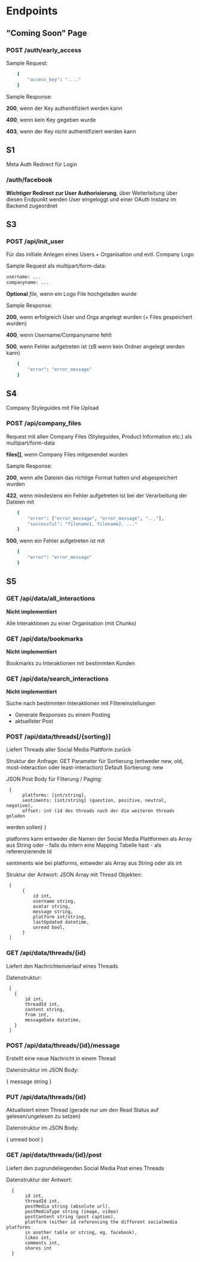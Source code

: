 # Endpoints

## "Coming Soon" Page
### POST /auth/early_access
Sample Request:

```bash
    {
        "access_key": "...."
    }
```

Sample Response:

**200**, wenn der Key authentifiziert werden kann

**400**, wenn kein Key gegeben wurde

**403**, wenn der Key nicht authentifiziert werden kann


## S1
Meta Auth Redirect für Login

### /auth/facebook

**Wichtiger Redirect zur User Authorisierung**, über Weiterleitung über diesen Endpunkt werden User eingeloggt und einer OAuth Instanz im Backend zugeordnet

## S3

### POST /api/init_user

Für das initiale Anlegen eines Users + Organisation und evtl. Company Logo

Sample Request als multipart/form-data:

```bash
username: ...
companyname: ...
```
**Optional** *file*, wenn ein Logo File hochgeladen wurde

Sample Response:

**200**, wenn erfolgreich User und Orga angelegt wurden (+ Files gespeichert wurden)

**400**, wenn Username/Companyname fehlt

**500**, wenn Fehler aufgetreten ist (zB wenn kein Ordner angelegt werden kann)
```bash
    {
        "error": "error_message"
    }
```

## S4
Company Styleguides mit File Upload

### POST /api/company_files

Request mit allen Company Files (Styleguides, Product Information etc.) als multipart/form-data

**files[]**, wenn Company Files mitgesendet wurden

Sample Response:

**200**, wenn alle Dateien das richtige Format hatten und abgespeichert wurden

**422**, wenn mindestens ein Fehler aufgetreten ist bei der Verarbeitung der Dateien mit
```bash
    {
        "error": ["error_message", "error_message", "..."],
        "successful": "filename1, filename2, ..."
    }
```

**500**, wenn ein Fehler aufgetreten ist mit
```bash
    {
        "error": "error_message"
    }
```

## S5
### GET /api/data/all_interactions

**Nicht implementiert**

Alle Interaktionen zu einer Organisation (mit Chunks)

### GET /api/data/bookmarks

**Nicht implementiert**

Bookmarks zu Interaktionen mit bestimmten Kunden

### GET /api/data/search_interactions

**Nicht implementiert**

Suche nach bestimmten Interaktionen mit Filtereinstellungen

- Generate Responses zu einem Posting
- aktuellster Post

### POST /api/data/threads[/{sorting}]

Liefert Threads aller Social Media Plattform zurück

Struktur der Anfrage:
GET Parameter für Sortierung (entweder new, old, most-interaction oder
least-interaction)
Default Sortierung: new

JSON Post Body für Filterung / Paging:

     {
          platforms: [int/string],
          sentiments: [int/string] (question, positive, neutral, negative),
          offset: int (id des threads nach der die weiteren threads geladen
werden sollen)
     }

platforms kann entweder die Namen der Social Media Plattformen als Array aus String oder -
falls du intern eine Mapping Tabelle hast - als referenzierende Id

sentiments wie bei platforms, entweder als Array aus String oder als int

Struktur der Antwort:
JSON Array mit Thread Objekten:

     [
          {
              id int,
              username string,
              avatar string,
              message string,
              platform int/string,
              lastUpdated datetime,
              unread bool,
          }
     ]

### GET /api/data/threads/{id}

Liefert den Nachrichtenverlauf eines Threads

Datenstruktur:

     [
       {
           id int,
           threadId int,
           content string,
           from int,
           messageDate datetime,
       }
     ]

### POST /api/data/threads/{id}/message

Erstellt eine neue Nachricht in einem Thread

Datenstruktur im JSON Body:

{
    message string
}


### PUT /api/data/threads/{id}

Aktualisiert einen Thread (gerade nur um den Read Status auf gelesen/ungelesen
zu setzen)

Datenstruktur im JSON Body:

{
    unread bool
}

### GET /api/data/threads/{id}/post

Liefert den zugrundeliegenden Social Media Post eines Threads

Datenstruktur der Antwort:

      {
           id int,
           threadId int,
           postMedia string (absolute url),
           postMediaType string (image, video)
           postContent string (post caption),
           platform (either id referencing the different socialmedia platforms
           in another table or string, eg. facebook),
           likes int,
           comments int,
           shares int
      }
